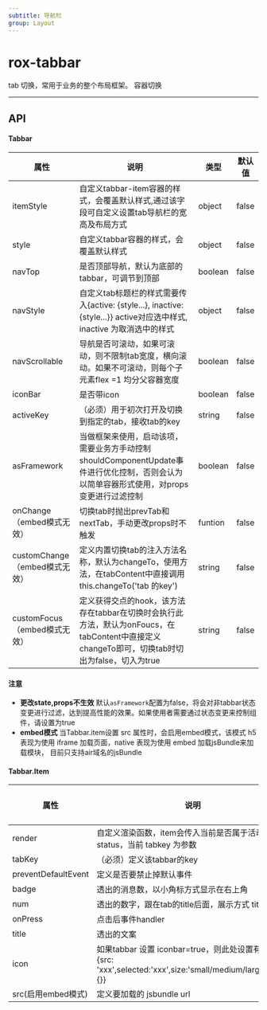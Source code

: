 ```yaml
---
subtitle: 导航栏
group: Layout
---
```


# rox-tabbar

tab 切换，常用于业务的整个布局框架。 容器切换

---

## API

#### Tabbar


| 属性                      | 说明                                       | 类型      | 默认值   |
| ----------------------- | ---------------------------------------- | ------- | ----- |
| itemStyle               | 自定义tabbar-item容器的样式，会覆盖默认样式,通过该字段可自定义设置tab导航栏的宽高及布局方式 | object  | false |
| style                   | 自定义tabbar容器的样式，会覆盖默认样式                   | object  | false |
| navTop                  | 是否顶部导航，默认为底部的tabbar，可调节到顶部               | boolean | false |
| navStyle                | 自定义tab标题栏的样式需要传入{active: {style...}, inactive: {style...}} active对应选中样式, inactive 为取消选中的样式 | object  | false |
| navScrollable           | 导航是否可滚动，如果可滚动，则不限制tab宽度，横向滚动。如果不可滚动，则每个子元素flex =1 均分父容器宽度 | boolean | false |
| iconBar                 | 是否带icon                                  | boolean | false |
| activeKey               | （必须）用于初次打开及切换到指定的tab，接收tab的key           | string  | false |
| asFramework             | 当做框架来使用，启动该项，需要业务方手动控制shouldComponentUpdate事件进行优化控制，否则会认为以简单容器形式使用，对props变更进行过滤控制 | boolean | false |
| onChange（embed模式无效）     | 切换tab时抛出prevTab和nextTab，手动更改props时不触发    | funtion | false |
| customChange（embed模式无效） | 定义内置切换tab的注入方法名称，默认为changeTo，使用方法，在tabContent中直接调用this.changeTo('tab 的key') | string  | false |
| customFocus（embed模式无效）  | 定义获得交点的hook，该方法存在tabbar在切换时会执行此方法，默认为onFoucs，在tabContent中直接定义changeTo即可，切换tab时切出为false，切入为true | string  | false |

#### 注意

* **更改state,props不生效** 默认`asFramework`配置为false，将会对非tabbar状态变更进行过滤，达到提高性能的效果。如果使用者需要通过状态变更来控制组件，请设置为true
* **embed模式** 当Tabbar.item设置 src 属性时，会启用embed模式，该模式 h5 表现为使用 iframe 加载页面，native 表现为使用 embed 加载jsBundle来加载模块， 目前只支持air域名的jsBundle


#### Tabbar.Item

| 属性                  | 说明                                       | 类型       | 默认值  |
| ------------------- | ---------------------------------------- | -------- | ---- |
| render              | 自定义渲染函数，item会传入当前是否属于活动状态 status，当前 tabkey 为参数 | function | 无    |
| tabKey              | （必须）定义该tabbar的key                        | string   | 无    |
| preventDefaultEvent | 定义是否要禁止掉默认事件                             | boolean  | 无    |
| badge               | 透出的消息数，以小角标方式显示在右上角                      | string   | 无    |
| num                 | 透出的数字，跟在tab的title后面，展示方式 title(num)      | string   | 无    |
| onPress             | 点击后事件handler                             | function | 无    |
| title               | 透出的文案                                    | string   | 无    |
| icon                | 如果tabbar 设置 iconbar=true，则此处设置有效，{src: 'xxx',selected:'xxx',size:'small/medium/large',style:{}} | object   | 无    |
| src(启用embed模式)      | 定义要加载的 jsbundle url                      | string   | 无    |




